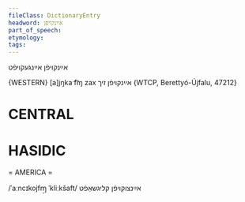 ```yaml
---
fileClass: DictionaryEntry
headword: אײַנקויפֿן
part_of_speech: 
etymology: 
tags: 
---
```

אײַנקויפֿן
אײַנגעקויפֿט

{WESTERN}
[a]jŋkaˑf͡ɱ zax אײַנקויפֿן זיך {WTCP, Berettyó-Újfalu, 47212}

CENTRAL
========

HASIDIC
=======
= AMERICA = 

/ˈaːncɪkojfɱ̩ ˈkliːkšaft/ אײַנצוקויפֿן קליגשאַפֿט